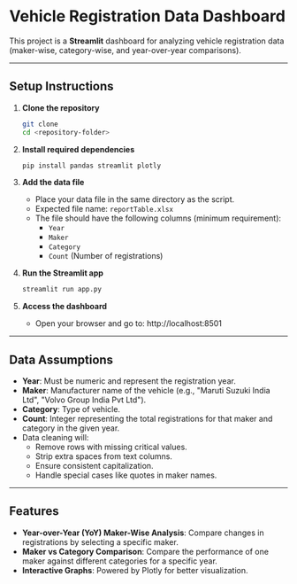 
# Vehicle Registration Data Dashboard

This project is a **Streamlit** dashboard for analyzing vehicle registration data (maker-wise, category-wise, and year-over-year comparisons).

---

## Setup Instructions

1. **Clone the repository**
   ```bash
   git clone 
   cd <repository-folder>
   ```

2. **Install required dependencies**
   ```bash
   pip install pandas streamlit plotly
   ```

3. **Add the data file**
   - Place your data file in the same directory as the script.
   - Expected file name: `reportTable.xlsx`
   - The file should have the following columns (minimum requirement):
     - `Year`
     - `Maker`
     - `Category`
     - `Count` (Number of registrations)

4. **Run the Streamlit app**
   ```bash
   streamlit run app.py
   ```

5. **Access the dashboard**
   - Open your browser and go to: http://localhost:8501

---

## Data Assumptions

- **Year**: Must be numeric and represent the registration year.
- **Maker**: Manufacturer name of the vehicle (e.g., "Maruti Suzuki India Ltd", "Volvo Group India Pvt Ltd").
- **Category**: Type of vehicle.
- **Count**: Integer representing the total registrations for that maker and category in the given year.
- Data cleaning will:
  - Remove rows with missing critical values.
  - Strip extra spaces from text columns.
  - Ensure consistent capitalization.
  - Handle special cases like quotes in maker names.

---

## Features

- **Year-over-Year (YoY) Maker-Wise Analysis**: Compare changes in registrations by selecting a specific maker.
- **Maker vs Category Comparison**: Compare the performance of one maker against different categories for a specific year.
- **Interactive Graphs**: Powered by Plotly for better visualization.

